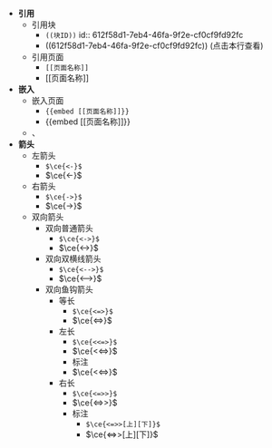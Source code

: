 - **引用**
	- 引用块
		- `((块ID))`
		  id:: 612f58d1-7eb4-46fa-9f2e-cf0cf9fd92fc
		- ((612f58d1-7eb4-46fa-9f2e-cf0cf9fd92fc)) (点击本行查看)
	- 引用页面
		- `[[页面名称]]`
		- [[页面名称]]
- **嵌入**
	- 嵌入页面
		- `{{embed [[页面名称]]}}`
		- {{embed [[页面名称]]}}
	- 、
- **箭头**
	- 左箭头
		- `$\ce{<-}$`
		- $\ce{<-}$
	- 右箭头
		- `$\ce{->}$`
		- $\ce{->}$
	- 双向箭头
		- 双向普通箭头
			- `$\ce{<->}$`
			- $\ce{<->}$
		- 双向双横线箭头
			- `$\ce{<-->}$`
			- $\ce{<-->}$
		- 双向鱼钩箭头
			- 等长
				- `$\ce{<=>}$`
				- $\ce{<=>}$
			- 左长
				- `$\ce{<<=>}$`
				- $\ce{<<=>}$
				- 标注
				- $\ce{<<=>}$
			- 右长
				- `$\ce{<=>>}$`
				- $\ce{<=>>}$
				- 标注
					- `$\ce{<=>>[上][下]}$`
					- $\ce{<=>>[上][下]}$